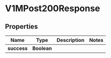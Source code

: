 

# V1MPost200Response


## Properties

| Name | Type | Description | Notes |
|------------ | ------------- | ------------- | -------------|
|**success** | **Boolean** |  |  |



